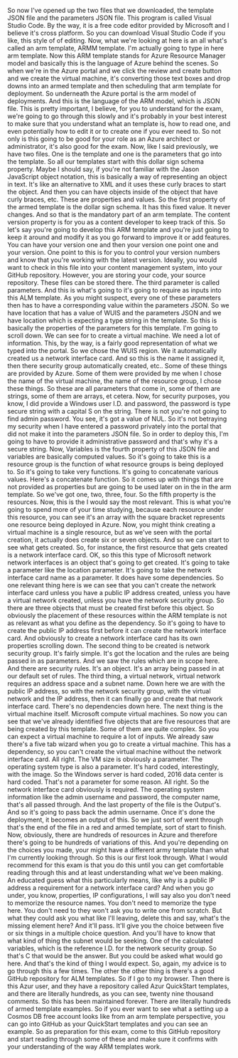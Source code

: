 So now I've opened up the two files that we downloaded, the template JSON file and the parameters JSON
file.
This program is called Visual Studio Code.
By the way, it is a free code editor provided by Microsoft and I believe it's cross platform.
So you can download Visual Studio Code if you like, this style of of editing.
Now, what we're looking at here is an all what's called an arm template, ARMM template.
I'm actually going to type in here arm template.
Now this ARM template stands for Azure Resource Manager model and basically this is the language of
Azure behind the scenes.
So when we're in the Azure portal and we click the review and create button and we create the virtual
machine, it's converting those text boxes and drop downs into an armed template and then scheduling
that arm template for deployment.
So underneath the Azure portal is the arm model of deployments.
And this is the language of the ARM model, which is JSON file.
This is pretty important, I believe, for you to understand for the exam, we're going to go through
this slowly and it's probably in your best interest to make sure that you understand what an template
is, how to read one, and even potentially how to edit it or to create one if you ever need to.
So not only is this going to be good for your role as an Azure architect or administrator, it's also
good for the exam.
Now, like I said previously, we have two files.
One is the template and one is the parameters that go into the template.
So all our templates start with this dollar sign schema property.
Maybe I should say, if you're not familiar with the Jason JavaScript object notation, this is basically
a way of representing an object in text.
It's like an alternative to XML and it uses these curly braces to start the object.
And then you can have objects inside of the object that have curly braces, etc. These are properties
and values.
So the first property of the armed template is the dollar sign schema.
It has this fixed value.
It never changes.
And so that is the mandatory part of an arm template.
The content version property is for you as a content developer to keep track of this.
So let's say you're going to develop this ARM template and you're just going to keep it around and modify
it as you go forward to improve it or add features.
You can have your version one and then your version one point one and your version.
One point to this is for you to control your version numbers and know that you're working with the latest
version.
Ideally, you would want to check in this file into your content management system, into your GitHub
repository.
However, you are storing your code, your source repository.
These files can be stored there.
The third parameter is called parameters.
And this is what's going to it's going to require as inputs into this ALM template.
As you might suspect, every one of these parameters then has to have a corresponding value within the
parameters JSON.
So we have location that has a value of WUIS and the parameters JSON and we have location which is expecting
a type string in the template.
So this is basically the properties of the parameters for this template.
I'm going to scroll down.
We can see for to create a virtual machine.
We need a lot of information.
This, by the way, is a fairly good representation of what we typed into the portal.
So we chose the WUIS region.
We it automatically created us a network interface card.
And so this is the name it assigned it, then there security group automatically created, etc..
Some of these things are provided by Azure.
Some of them were provided by me when I chose the name of the virtual machine, the name of the resource
group, I chose these things.
So these are all parameters that come in, some of them are strings, some of them are arrays, et cetera.
Now, for security purposes, you know, I did provide a Windows user I.D. and password, the password
is type secure string with a capital S on the string.
There is not you're not going to find admin password.
You see, it's got a value of NUL.
So it's not betraying my security when I have entered a password privately into the portal that did
not make it into the parameters JSON file.
So in order to deploy this, I'm going to have to provide it administrative password and that's why
it's a secure string.
Now, Variables is the fourth property of this JSON file and variables are basically computed values.
So it's going to take this is a resource group is the function of what resource groups is being deployed
to.
So it's going to take very functions.
It's going to concatenate various values.
Here's a concatenate function.
So it comes up with things that are not provided as properties but are going to be used later on in
the in the arm template.
So we've got one, two, three, four.
So the fifth property is the resources.
Now, this is the I would say the most relevant.
This is what you're going to spend more of your time studying, because each resource under this resource,
you can see it's an array with the square bracket represents one resource being deployed in Azure.
Now, you might think creating a virtual machine is a single resource, but as we've seen with the portal
creation, it actually does create six or seven objects.
And so we can start to see what gets created.
So, for instance, the first resource that gets created is a network interface card.
OK, so this this type of Microsoft network network interfaces is an object that's going to get created.
It's going to take a parameter like the location parameter.
It's going to take the network interface card name as a parameter.
It does have some dependencies.
So one relevant thing here is we can see that you can't create the network interface card unless you
have a public IP address created, unless you have a virtual network created, unless you have the network
security group.
So there are three objects that must be created first before this object.
So obviously the placement of these resources within the ARM template is not as relevant as what you
define as the dependency.
So it's going to have to create the public IP address first before it can create the network interface
card.
And obviously to create a network interface card has its own properties scrolling down.
The second thing to be created is network security group.
It's fairly simple.
It's got the location and the rules are being passed in as parameters.
And we saw the rules which are in scope here.
And there are security rules.
It's an object.
It's an array being passed in at our default set of rules.
The third thing, a virtual network, virtual network requires an address space and a subnet name.
Down here we are with the public IP address, so with the network security group, with the virtual
network and the IP address, then it can finally go and create that network interface card.
There's no dependencies down here.
The next thing is the virtual machine itself.
Microsoft compute virtual machines.
So now you can see that we've already identified five objects that are five resources that are being
created by this template.
Some of them are quite complex.
So you can expect a virtual machine to require a lot of inputs.
We already saw there's a five tab wizard when you go to create a virtual machine.
This has a dependency, so you can't create the virtual machine without the network interface card.
All right.
The VM size is obviously a parameter.
The operating system type is also a parameter.
It's hard coded, interestingly, with the image.
So the Windows server is hard coded, 2016 data center is hard coded.
That's not a parameter for some reason.
All right.
So the network interface card obviously is required.
The operating system information like the admin username and password, the computer name, that's all
passed through.
And the last property of the file is the Output's.
And so it's going to pass back the admin username.
Once it's done the deployment, it becomes an output of this.
So we just sort of went through that's the end of the file in a red and armed template, sort of start
to finish.
Now, obviously, there are hundreds of resources in Azure and therefore there's going to be hundreds
of variations of this.
And you're depending on the choices you made, your might have a different army template than what I'm
currently looking through.
So this is our first look through.
What I would recommend for this exam is that you do this until you can get comfortable reading through
this and at least understanding what we've been making.
An educated guess what this particularly means, like why is a public IP address a requirement for a
network interface card?
And when you go under, you know, properties, IP configurations, I will say also you don't need to
memorize the resource names.
You don't need to memorize the type here.
You don't need to they won't ask you to write one from scratch.
But what they could ask you what like I'll leaving, delete this and say, what's the missing element
here?
And it'll pass.
It'll give you the choice between five or six things in a multiple choice question.
And you'll have to know that what kind of thing the subnet would be seeking.
One of the calculated variables, which is the reference I.D. for the network security group.
So that's C that would be the answer.
But you could be asked what would go here.
And that's the kind of thing I would expect.
So, again, my advice is to go through this a few times.
The other the other thing is there's a good GitHub repository for ALM templates.
So if I go to my browser.
Then there is this Azur user, and they have a repository called Azur QuickStart templates, and there
are literally hundreds, as you can see, twenty nine thousand comments.
So this has been maintained forever.
There are literally hundreds of armed template examples.
So if you ever want to see what a setting up a Cosmos DB free account looks like from an arm template
perspective, you can go into GitHub as your QuickStart templates and you can see an example.
So as preparation for this exam, come to this GitHub repository and start reading through some of these
and make sure it confirms with your understanding of the way ARM templates work.
